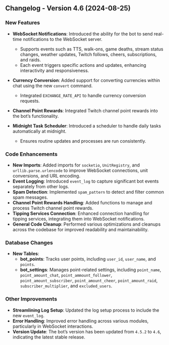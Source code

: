 ## Changelog - Version 4.6 (2024-08-25)

### New Features
- **WebSocket Notifications**: Introduced the ability for the bot to send real-time notifications to the WebSocket server.
  - Supports events such as TTS, walk-ons, game deaths, stream status changes, weather updates, Twitch follows, cheers, subscriptions, and raids.
  - Each event triggers specific actions and updates, enhancing interactivity and responsiveness.

- **Currency Conversion**: Added support for converting currencies within chat using the new `convert` command.
  - Integrated `EXCHANGE_RATE_API` to handle currency conversion requests.

- **Channel Point Rewards**: Integrated Twitch channel point rewards into the bot’s functionality.

- **Midnight Task Scheduler**: Introduced a scheduler to handle daily tasks automatically at midnight.
  - Ensures routine updates and processes are run consistently.

### Code Enhancements
- **New Imports**: Added imports for `socketio`, `UnitRegistry`, and `urllib.parse.urlencode` to improve WebSocket connections, unit conversions, and URL encoding.
- **Event Logging**: Introduced `event_log` to capture significant bot events separately from other logs.
- **Spam Detection**: Implemented `spam_pattern` to detect and filter common spam messages.
- **Channel Point Rewards Handling**: Added functions to manage and process Twitch channel point rewards.
- **Tipping Services Connection**: Enhanced connection handling for tipping services, integrating them into WebSocket notifications.
- **General Code Cleanup**: Performed various optimizations and cleanups across the codebase for improved readability and maintainability.

### Database Changes
- **New Tables**:
  - **bot_points**: Tracks user points, including `user_id`, `user_name`, and `points`.
  - **bot_settings**: Manages point-related settings, including `point_name`, `point_amount_chat`, `point_ammount_follower`, `point_amount_subscriber`, `point_amount_cheer`, `point_amount_raid`, `subscriber_multiplier`, and `excluded_users`.

### Other Improvements
- **Streamlining Log Setup**: Updated the log setup process to include the new `event_log`.
- **Error Handling**: Improved error handling across various modules, particularly in WebSocket interactions.
- **Version Update**: The bot’s version has been updated from `4.5.2` to `4.6`, indicating the latest stable release.